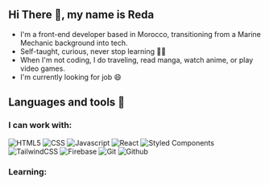 ## Hi There 👋, my name is Reda

- I'm a front-end developer based in Morocco, transitioning from a Marine Mechanic background into tech.
- Self-taught, curious, never stop learning 👨‍💻
- When I'm not coding, I do traveling, read manga, watch anime, or play video games.
- I'm currently looking for job 😄

## Languages and tools 💪

### I can work with:

![HTML5](https://img.shields.io/badge/-HTML5-E34F26?style=flat-square&logo=html5&logoColor=white)
![CSS](https://img.shields.io/badge/-CSS-1c4fd8?style=flat-square&logo=css3&logoColor=white)
![Javascript](https://img.shields.io/badge/-Javascript-fbbf24?style=flat-square&logo=javascript&logoColor=white)
![React](https://img.shields.io/badge/-React-45b8d8?style=flat-square&logo=react&logoColor=white)
![Styled Components](https://img.shields.io/badge/-Styled_Components-db7092?style=flat-square&logo=styled-components&logoColor=white)
![TailwindCSS](https://img.shields.io/badge/-TailwindCSS-0c91b1?style=flat-square&logo=tailwind-css&logoColor=white)
![Firebase](https://img.shields.io/badge/-Firebase-f59e0b?style=flat-square&logo=firebase&logoColor=white)
![Git](https://img.shields.io/badge/-Git-F05032?style=flat-square&logo=git&logoColor=white)
![Github](https://img.shields.io/badge/-GitHub-181717?style=flat-square&logo=github&logoColor=white)

### Learning:
